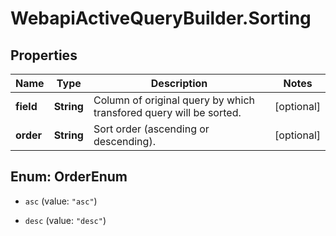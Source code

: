 # WebapiActiveQueryBuilder.Sorting

## Properties
Name | Type | Description | Notes
------------ | ------------- | ------------- | -------------
**field** | **String** | Column of original query by which transfored query will be sorted. | [optional] 
**order** | **String** | Sort order (ascending or descending). | [optional] 


<a name="OrderEnum"></a>
## Enum: OrderEnum


* `asc` (value: `"asc"`)

* `desc` (value: `"desc"`)




